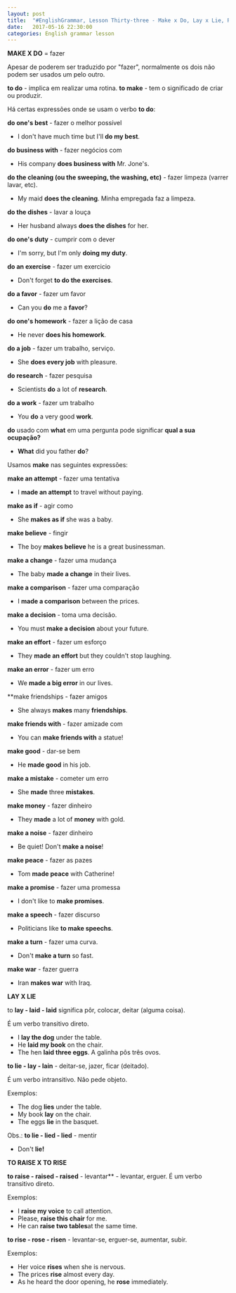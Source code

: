 ```yaml
---
layout: post
title:  "#EnglishGrammar, Lesson Thirty-three - Make x Do, Lay x Lie, Raise x Rise"
date:   2017-05-16 22:30:00
categories: English grammar lesson
---
```


**MAKE X DO** = fazer

Apesar de poderem ser traduzido por "fazer", normalmente os dois não podem ser usados um pelo outro.

**to do** - implica em realizar uma rotina.
**to make** - tem o significado de criar ou produzir.

Há certas expressões onde se usam o verbo **to do**:

**do one's best** - fazer o melhor possível

 - I don't have much time but I'll **do my best**.

**do business with** - fazer negócios com

 - His company **does business with** Mr. Jone's.

**do the cleaning (ou the sweeping, the washing, etc)** - fazer limpeza (varrer lavar, etc).

 - My maid **does the cleaning**. Minha empregada faz a limpeza.

**do the dishes** - lavar a louça

 - Her husband always **does the dishes** for her.

**do one's duty** - cumprir com o dever

 - I'm sorry, but I'm only **doing my duty**.

**do an exercise** - fazer um exercicio

 - Don't forget **to do the exercises**.

**do a favor** - fazer um favor

 - Can you **do** me a **favor**?

**do one's homework** - fazer a lição de casa

 - He never **does his homework**.

**do a job** - fazer um trabalho, serviço.

 - She **does every job** with pleasure.

**do research** - fazer pesquisa

 - Scientists **do** a lot of **research**.

**do a work** - fazer um trabalho

 - You **do** a very good **work**.

**do** usado com **what** em uma pergunta pode significar **qual a sua ocupação?** 

 - **What** did you father **do**?

Usamos **make** nas seguintes expressões:

**make an attempt** - fazer uma tentativa

 - I **made an attempt** to travel without paying.

**make as if** - agir como

 - She **makes as if** she was a baby.

**make believe** - fingir

 - The boy **makes believe** he is a great businessman.

**make a change** - fazer uma mudança

 - The baby **made a change** in their lives.

**make a comparison** - fazer uma comparação

 - I **made a comparison** between the prices.

**make a decision** - toma uma decisão.

 - You must **make a decision** about your future.

**make an effort** - fazer um esforço

 - They **made an effort** but they couldn't stop laughing.

**make an error** - fazer um erro

 - We **made a big error** in our lives.

**make friendships - fazer amigos

 - She always **makes** many **friendships**.

**make friends with** - fazer amizade com

 - You can **make friends with** a statue!

**make good** - dar-se bem

 - He **made good** in his job.

**make a mistake** - cometer um erro

 - She **made** three **mistakes**.

**make money** - fazer dinheiro

 - They **made** a lot of **money** with gold.

**make a noise** - fazer dinheiro

 - Be quiet! Don't **make a noise**!

**make peace** - fazer as pazes

 - Tom **made peace** with Catherine!

**make a promise** - fazer uma promessa

 - I don't like to **make promises**.

**make a speech** - fazer discurso

 - Politicians like **to make speechs**.

**make a turn** - fazer uma curva.

 - Don't **make a turn** so fast.

**make war** - fazer guerra

 - Iran **makes war** with Iraq.


**LAY X LIE**

to **lay - laid - laid** significa pôr,  colocar, deitar (alguma coisa).

É um verbo transitivo direto.

 - I **lay the dog** under the table.
 - He **laid my book** on the chair.
 - The hen **laid three eggs**. A galinha pôs três ovos.


**to lie - lay - lain** - deitar-se, jazer, ficar (deitado). 

É um verbo intransitivo. Não pede objeto.

Exemplos:

 - The dog **lies** under the table.
 - My book **lay** on the chair.
 - The eggs **lie** in the basquet.

Obs.: **to lie - lied - lied** - mentir

 - Don't **lie!**

**TO RAISE X TO RISE**

**to raise - raised - raised** - levantar** - levantar, erguer. É um verbo transitivo direto.

Exemplos:

 - I **raise my voice** to call attention.
 - Please, **raise this chair** for me.
 - He can **raise two tables**at the same time.

**to rise - rose - risen** - levantar-se, erguer-se, aumentar, subir.

Exemplos:

 - Her voice **rises** when she is nervous.
 - The prices **rise** almost every day.
 - As he heard the door opening, he **rose** immediately.